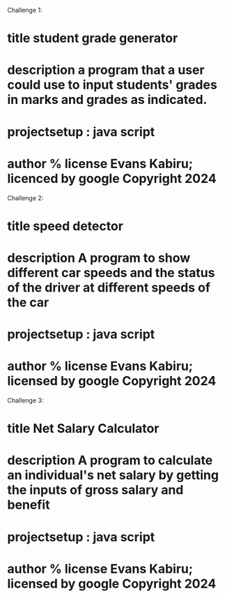 Challenge 1:
 # title student grade generator
# description a program that a user could use to input students' grades in marks and grades as indicated.
# projectsetup : java script
# author % license Evans Kabiru; licenced by google Copyright 2024

Challenge 2:
# title speed detector
# description A program to show different car speeds and the status of the driver at different speeds of the car
# projectsetup : java script
# author % license Evans Kabiru; licensed by google Copyright 2024 

Challenge 3:
# title Net Salary Calculator
# description A program to calculate an individual's net salary by getting the inputs of gross salary and benefit 
# projectsetup : java script
# author % license Evans Kabiru; licensed by google Copyright 2024

